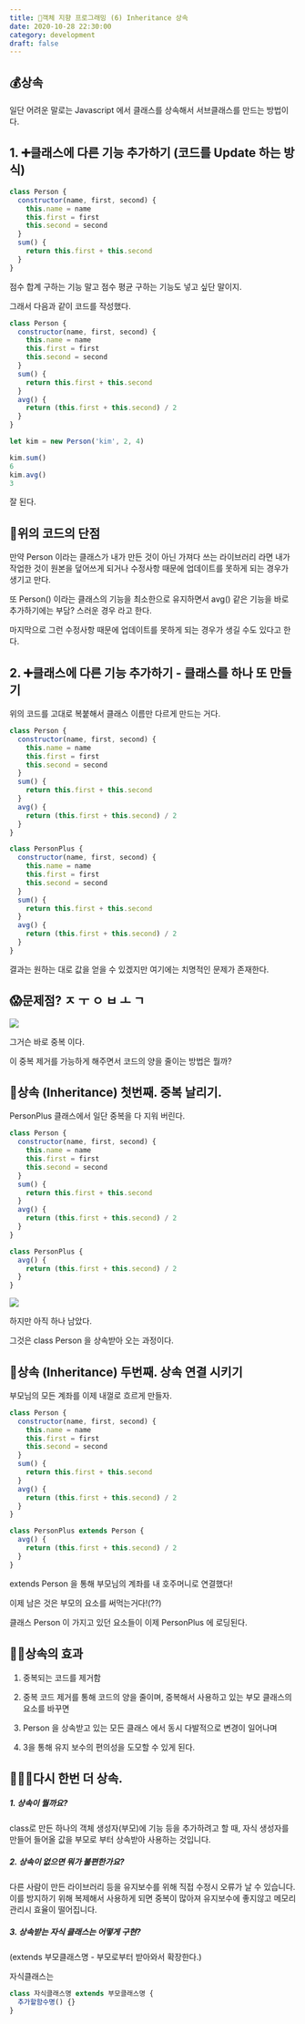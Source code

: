 ```yaml
---
title: 🍎객체 지향 프로그래밍 (6) Inheritance 상속
date: 2020-10-28 22:30:00
category: development
draft: false
---
```


## 💰상속

일단 어려운 말로는 Javascript 에서 클래스를 상속해서 서브클래스를 만드는 방법이다.

## 1. ➕클래스에 다른 기능 추가하기 (코드를 Update 하는 방식)

```js
class Person {
  constructor(name, first, second) {
    this.name = name
    this.first = first
    this.second = second
  }
  sum() {
    return this.first + this.second
  }
}
```

점수 합계 구하는 기능 말고 점수 평균 구하는 기능도 넣고 싶단 말이지.

그래서 다음과 같이 코드를 작성했다.

```js
class Person {
  constructor(name, first, second) {
    this.name = name
    this.first = first
    this.second = second
  }
  sum() {
    return this.first + this.second
  }
  avg() {
    return (this.first + this.second) / 2
  }
}

let kim = new Person('kim', 2, 4)

kim.sum()
6
kim.avg()
3
```

잘 된다.

## 🤔위의 코드의 단점

만약 Person 이라는 클래스가 내가 만든 것이 아닌 가져다 쓰는 라이브러리 라면 내가 작업한 것이 원본을 덮어쓰게 되거나 수정사항 때문에 업데이트를 못하게 되는 경우가 생기고 만다.

또 Person() 이라는 클래스의 기능을 최소한으로 유지하면서 avg() 같은 기능을 바로 추가하기에는 부담? 스러운 경우 라고 한다.

마지막으로 그런 수정사항 때문에 업데이트를 못하게 되는 경우가 생길 수도 있다고 한다.

## 2. ➕클래스에 다른 기능 추가하기 - 클래스를 하나 또 만들기

위의 코드를 고대로 복붙해서 클래스 이름만 다르게 만드는 거다.

```js
class Person {
  constructor(name, first, second) {
    this.name = name
    this.first = first
    this.second = second
  }
  sum() {
    return this.first + this.second
  }
  avg() {
    return (this.first + this.second) / 2
  }
}

class PersonPlus {
  constructor(name, first, second) {
    this.name = name
    this.first = first
    this.second = second
  }
  sum() {
    return this.first + this.second
  }
  avg() {
    return (this.first + this.second) / 2
  }
}
```

결과는 원하는 대로 값을 얻을 수 있겠지만 여기에는 치명적인 문제가 존재한다.

## 😱문제점? ㅈ ㅜ ㅇ ㅂ ㅗ ㄱ

![](https://gvsc.rajephon.dev/before.jpg)

그거슨 바로 중복 이다.

이 중복 제거를 가능하게 해주면서 코드의 양을 줄이는 방법은 뭘까?

## 👿상속 (Inheritance) 첫번째. 중복 날리기.

PersonPlus 클래스에서 일단 중복을 다 지워 버린다.

```js
class Person {
  constructor(name, first, second) {
    this.name = name
    this.first = first
    this.second = second
  }
  sum() {
    return this.first + this.second
  }
  avg() {
    return (this.first + this.second) / 2
  }
}

class PersonPlus {
  avg() {
    return (this.first + this.second) / 2
  }
}
```

![](https://gvsc.rajephon.dev/after.jpg)

하지만 아직 하나 남았다.

그것은 class Person 을 상속받아 오는 과정이다.

## 👿상속 (Inheritance) 두번째. 상속 연결 시키기

부모님의 모든 계좌를 이제 내껄로 흐르게 만들자.

```js
class Person {
  constructor(name, first, second) {
    this.name = name
    this.first = first
    this.second = second
  }
  sum() {
    return this.first + this.second
  }
  avg() {
    return (this.first + this.second) / 2
  }
}

class PersonPlus extends Person {
  avg() {
    return (this.first + this.second) / 2
  }
}
```

extends Person 을 통해 부모님의 계좌를 내 호주머니로 연결했다!

이제 남은 것은 부모의 요소를 써먹는거다!(??)

클래스 Person 이 가지고 있던 요소들이 이제 PersonPlus 에 로딩된다.

## 💃🏻상속의 효과

1. 중복되는 코드를 제거함

2. 중복 코드 제거를 통해 코드의 양을 줄이며, 중복해서 사용하고 있는 부모 클래스의 요소를 바꾸면

3. Person 을 상속받고 있는 모든 클래스 에서 동시 다발적으로 변경이 일어나며

4. 3을 통해 유지 보수의 편의성을 도모할 수 있게 된다.

## 👨‍👩‍👧다시 한번 더 상속.

##### 1. 상속이 뭘까요?

class로 만든 하나의 객체 생성자(부모)에 기능 등을 추가하려고 할 때, 자식 생성자를 만들어 들어올 값을 부모로 부터 상속받아 사용하는 것입니다.

##### 2. 상속이 없으면 뭐가 불편한가요?

다른 사람이 만든 라이브러리 등을 유지보수를 위해 직접 수정시 오류가 날 수 있습니다. 이를 방지하기 위해 복제해서 사용하게 되면 중복이 많아져 유지보수에 좋지않고 메모리 관리시 효율이 떨어집니다.

##### 3. 상속받는 자식 클래스는 어떻게 구현?

(extends 부모클래스명 - 부모로부터 받아와서 확장한다.)

자식클래스는

```js
class 자식클래스명 extends 부모클래스명 {
  추가할함수명() {}
}
```
